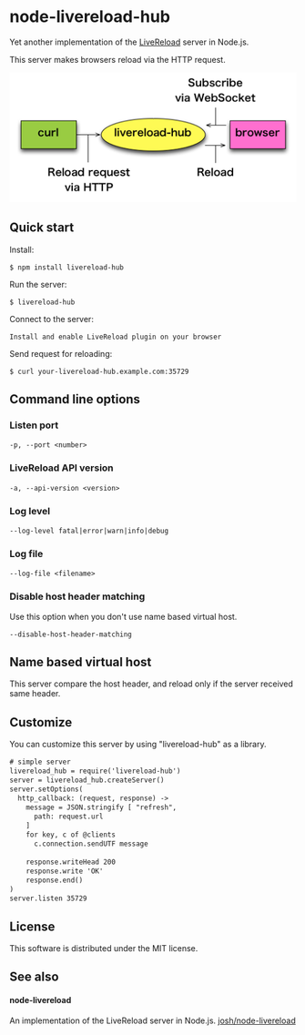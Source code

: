 # node-livereload-hub

Yet another implementation of the [LiveReload](https://github.com/mockko/livereload) server in Node.js.

This server makes browsers reload via the HTTP request.

![LiveReloadHub](https://github.com/usualoma/node-livereload-hub/raw/master/artwork/livereload-hub.png)

## Quick start

Install:

    $ npm install livereload-hub

Run the server:

    $ livereload-hub

Connect to the server:

    Install and enable LiveReload plugin on your browser

Send request for reloading:

    $ curl your-livereload-hub.example.com:35729


## Command line options

### Listen port
    -p, --port <number>

### LiveReload API version
    -a, --api-version <version>

### Log level
    --log-level fatal|error|warn|info|debug

### Log file
    --log-file <filename>

### Disable host header matching
Use this option when you don't use name based virtual host.

    --disable-host-header-matching


## Name based virtual host
This server compare the host header, and reload only if the server received same header.


## Customize
You can customize this server by using "livereload-hub" as a library.

    # simple server
    livereload_hub = require('livereload-hub')
    server = livereload_hub.createServer()
    server.setOptions(
      http_callback: (request, response) ->
        message = JSON.stringify [ "refresh",
          path: request.url
        ]
        for key, c of @clients
          c.connection.sendUTF message

        response.writeHead 200
        response.write 'OK'
        response.end()
    )
    server.listen 35729
    

## License

This software is distributed under the MIT license.


## See also

#### node-livereload
An implementation of the LiveReload server in Node.js.
[josh/node-livereload](https://github.com/josh/node-livereload)
